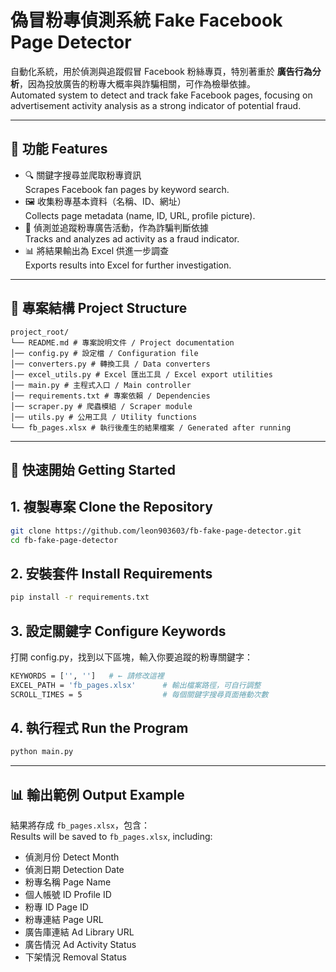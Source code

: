 # 偽冒粉專偵測系統 Fake Facebook Page Detector

自動化系統，用於偵測與追蹤假冒 Facebook 粉絲專頁，特別著重於 **廣告行為分析**，因為投放廣告的粉專大概率與詐騙相關，可作為檢舉依據。  
Automated system to detect and track fake Facebook pages, focusing on advertisement activity analysis as a strong indicator of potential fraud.  

---

## 📌 功能 Features
- 🔍 關鍵字搜尋並爬取粉專資訊  
  Scrapes Facebook fan pages by keyword search.  
- 🖼️ 收集粉專基本資料（名稱、ID、網址）  
  Collects page metadata (name, ID, URL, profile picture).  
- 📢 偵測並追蹤粉專廣告活動，作為詐騙判斷依據  
  Tracks and analyzes ad activity as a fraud indicator.  
- 📊 將結果輸出為 Excel 供進一步調查  
  Exports results into Excel for further investigation.  

---

## 📂 專案結構 Project Structure
```
project_root/
└── README.md # 專案說明文件 / Project documentation
│── config.py # 設定檔 / Configuration file
│── converters.py # 轉換工具 / Data converters
│── excel_utils.py # Excel 匯出工具 / Excel export utilities
│── main.py # 主程式入口 / Main controller
│── requirements.txt # 專案依賴 / Dependencies
│── scraper.py # 爬蟲模組 / Scraper module
│── utils.py # 公用工具 / Utility functions
└── fb_pages.xlsx # 執行後產生的結果檔案 / Generated after running
```
---

## 🚀 快速開始 Getting Started
## 1. 複製專案 Clone the Repository
```bash
git clone https://github.com/leon903603/fb-fake-page-detector.git
cd fb-fake-page-detector
```
## 2. 安裝套件 Install Requirements
```bash
pip install -r requirements.txt
```
## 3. 設定關鍵字 Configure Keywords
打開 config.py，找到以下區塊，輸入你要追蹤的粉專關鍵字：
```bash
KEYWORDS = ['', '']   # ← 請修改這裡
EXCEL_PATH = 'fb_pages.xlsx'      # 輸出檔案路徑，可自行調整
SCROLL_TIMES = 5                  # 每個關鍵字搜尋頁面捲動次數
```
## 4. 執行程式 Run the Program
```bash
python main.py
```
---
## 📊 輸出範例 Output Example
結果將存成 `fb_pages.xlsx`，包含：  
Results will be saved to `fb_pages.xlsx`, including:

- 偵測月份 Detect Month  
- 偵測日期 Detection Date  
- 粉專名稱 Page Name
- 個人帳號 ID Profile ID
- 粉專 ID Page ID  
- 粉專連結 Page URL  
- 廣告庫連結 Ad Library URL  
- 廣告情況 Ad Activity Status  
- 下架情況 Removal Status  

